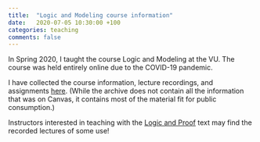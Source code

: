 ```yaml
---
title:  "Logic and Modeling course information"
date:   2020-07-05 10:30:00 +100
categories: teaching
comments: false
---
```


In Spring 2020, I taught the course Logic and Modeling at the VU.
The course was held entirely online due to the COVID-19 pandemic.

I have collected the course information, lecture recordings, and assignments
[here]({{site.url}}/logic_and_modeling).
(While the archive does not contain all the information that was on Canvas,
it contains most of the material fit for public consumption.)

Instructors interested in teaching with the [Logic and Proof](http://avigad.github.io/logic_and_proof/) text
may find the recorded lectures of some use!
